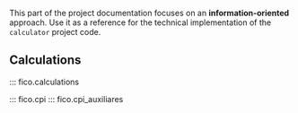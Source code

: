 This part of the project documentation focuses on an **information-oriented** approach.
Use it as a reference for the technical implementation of the `calculator` project code.

## Calculations

::: fico.calculations

::: fico.cpi
::: fico.cpi_auxiliares
